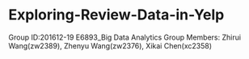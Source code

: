 # Exploring-Review-Data-in-Yelp
Group ID:201612-19 E6893_Big Data Analytics Group Members: Zhirui Wang(zw2389), Zhenyu Wang(zw2376), Xikai Chen(xc2358)
